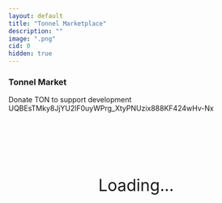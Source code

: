 ```yaml
---
layout: default
title: "Tonnel Marketplace"
description: ""
image: ".png"
cid: 0
hidden: true
---
```


<style>

@font-face {
  font-family: "sfr";
  src: url("./fonts/SFRounded/SFRounded-Semibold.ttf");
}

#list * {
  font-family: "sfr";
}

#list {
  display: grid;
  --fw: min(calc(100vw - 56px),980px);
}
#list .item {
  position: relative;
  background-color: var(--md-sys-color-background);
  box-sizing: border-box;
  overflow: hidden;
  width: 96%;
  margin: 2%;
  border-radius: calc(var(--font)/100*10);
  font-size: 0;
  text-decoration: none;
  /*outline: 1px solid var(--md-sys-color-outline-variant);*/
}
#list .item.bundle {
  display: flex;
  flex-wrap: wrap;
  box-sizing: border-box;
  aspect-ratio: 1;
}
#list .item.bundle .image {
  flex: 1 1 calc(100% / var(--cols));
  width: 100%;
  aspect-ratio: 2;
}
#list img {
  width: 100%;
  height: 100%;
  object-fit: cover;
}
#list .q {
  color: var(--md-sys-color-outline-variant);
  font-size: calc(var(--font)/100*30);
  display: flex;
  justify-content: center;
  align-items: center;
  width: 100%;
  aspect-ratio: 1;
  border-radius: calc(var(--font)/100*10);
  box-shadow: inset 0 0 0 2px var(--md-sys-color-outline-variant);
}
#list .id {
  background-color: #0014;
  color: #fff;
  display: flex;
  justify-content: center;
  align-items: center;
  width: 100%;
  height: 10%;
  position: absolute;
  top: 45%;
  right: 0;
  transform-origin: center center;
  transform: rotateZ(45deg) translateY(-525%);
  font-size: calc(var(--font)/100*6);
}
#list .price {
  display: flex;
  justify-content: center;
  align-items: center;
  position: absolute;
  bottom: 9%;
  left: 10%;
  font-size: calc(var(--font)/100*8);
  color: #fff;
}
#list .price.stroke {
  -webkit-text-stroke: calc(var(--font)/100*1.5) #000;
}

@media screen and (width > 100px) {
  #list {
    grid-template-columns: repeat(2,1fr);
    --font: calc(var(--fw)/2);
  }
}
@media screen and (width > 500px) {
  #list {
    grid-template-columns: repeat(3,1fr);
    --font: calc(var(--fw)/3);
  }
}
@media screen and (width > 700px) {
  #list {
    grid-template-columns: repeat(4,1fr);
    --font: calc(var(--fw)/4);
  }
}
@media screen and (width > 900px) {
  #list {
    grid-template-columns: repeat(5,1fr);
    --font: calc(var(--fw)/5);
  }
}

.controls {
  display: flex;
  width: 100%;
  height: 48px;
  padding: 4px;
}

.controls button {
  display: flex;
  justify-content: center;
  align-items: center;
  height: 100%;
  aspect-ratio: 1;
  margin: 0;
  min-width: 0;
}

.controls button:first-of-type {
  border-radius: 16px 8px 8px 16px;
}

.controls button:last-of-type {
  border-radius: 8px 16px 16px 8px;
}

.controls input {
  width: calc(100% - 90px);
  height: 100%;
  text-align: center;
  margin: 0 auto;
}

.filteri {
  width: 100%;
  margin: 0;
}
.filterd {
  display: none;
  flex-direction: column;
  overflow: hidden;
  width: 100%;
  max-width: 400px;
  max-height: 256px;
  padding: 8px;
  border-radius: 12px;
  outline: 1px solid var(--md-sys-color-outline-variant);
  margin-bottom: 8px;
}
.filterd .filters {
  margin-bottom: 8px;
}
.filterd .filterl {
  padding: 4px;
  overflow-y: auto;
}
.filterd .filterl div img {
  width: 15px;
  margin-left: 4px;
  margin-right: 4px;
}
.filterd .filterl div {
  cursor: pointer;
  padding: 4px;
}
.filterd .filterl div.active {
  border-left: 2px solid var(--md-sys-color-primary-container);
}
.filterd .filterl div.hidden {
  diplay: none;
}

.filters1 {
  width: 100%;
  max-width: 400px;
  display: grid;
  grid-template-columns: auto auto;
  justify-items: center;
  margin: 0 auto;
  gap: 4px;
  margin-bottom: 8px;
}

.filters2 {
  display:flex;
  justify-content:center;
  align-items:center;
}

.filters3 {
  width: 100%;
  max-width: 400px;
  display: grid;
  grid-template-columns: auto auto;
  justify-items: center;
  margin: 0 auto;
  gap: 4px;
  margin-bottom: 8px;
}

.filters3 select, .filters3 input, .filters3 button {
  width: 100%;
  height: 100%;
}

.filters3 button {
  padding: 6px;
  margin: 0;
}

</style>

### Tonnel Market

<div>Donate TON to support development</div>
<div style="user-select:all;">UQBEsTMky8JjYU2lF0uyWPrg_XtyPNUzix888KF424wHv-Nx</div>
<br>

<div id="loading0" style="display:flex;justify-content:center;align-items:center;aspect-ratio:2;font-size:32px;">
  Loading...
</div>
<div id="loading1" style="display: none;">
  <div id="ton_price"></div>
  <div id="tonnel_price"></div>
  <div id="tonnel_chart"></div>
  <br>
  <div class="filters1">
    <button id="collectionst" class="filteri" style="border-radius: 11px 4px 2px 4px;">Collection</button>
    <button id="modelst" class="filteri" style="border-radius: 4px 11px 4px 2px;">Model</button>
    <button id="backdropst" class="filteri" style="border-radius: 4px 2px 4px 11px;">Backdrop</button>
    <button id="symbolst" class="filteri" style="border-radius: 2px 4px 11px 4px;">Symbol</button>
  </div>
  <div class="filters2">
    <div id="collectionsd" class="filterd">
      <input id="collectionss" class="filters" type="text" autocomplete="off" placeholder="Search...">
      <div id="collectionsl" class="filterl"></div>
    </div>
    <div id="modelsd" class="filterd" style="display:none">
      <input id="modelss" class="filters" type="text" autocomplete="off" placeholder="Search...">
      <div id="modelsl" class="filterl"></div>
    </div>
    <div id="backdropsd" class="filterd" style="display:none">
      <input id="backdropss" class="filters" type="text" autocomplete="off" placeholder="Search...">
      <div id="backdropsl" class="filterl"></div>
    </div>
    <div id="symbolsd" class="filterd" style="display:none">
      <input id="symbolss" class="filters" type="text" autocomplete="off" placeholder="Search...">
    <div id="symbolsl" class="filterl"></div>
    </div>
  </div>

  <div class="filters3">
    <select id="sort">
      <option value="d">Sort by Latest</option>
      <option value="p0">Sort by Price low to high</option>
      <option value="p1">Sort by Price high to low</option>
      <option value="i">Sort by ID 1,2,3</option>
      <option value="j">Sort by ID 3,2,1</option>
      <option value="r">Sort by Rarity</option>
      <option value="m">Sort by Model</option>
      <option value="b">Sort by Backdrop</option>
      <option value="s">Sort by Symbol</option>
    </select>
    <select id="asset">
      <option value="TON">Ton</option>
      <option value="TONNEL">Tonnel</option>
      <option value="USDT">USDT</option>
    </select>
    <select id="format">
      <option value="def">Price by Asset</option>
      <option value="usd">Price in USD</option>
      <option value="irt">Price in IRT</option>
      <option value="rub">Price in RUB</option>
      <option value="eur">Price in EUR</option>
    </select>
    <select id="tag">
      <option value="all">All Gifts</option>
      <option value="telegram">Telegram</option>
      <option value="premarket">Premarket</option>
      <option value="bundle">Bundles</option>
    </select>
    <input id="numbers" type="text" autocomplete="off" placeholder="Gift ID">
    <button id="btn_s">Search</button>
  </div>

  <div id="list"></div>

  <div class="controls" style="margin-top: 8px;">
    <button id="btn_q"><</button>
    <input id="pagei" type="text" autocomplete="off">
    <button id="btn_p">></button>
  </div>
  <!--h3>Donations</h3>
  <div id="donations"></div-->
</div>

<script src="./js/telegram-web-app.js?{{site.time|date:'%s%N'}}"></script>
<script>
window.Telegram.WebApp.disableVerticalSwipes();
</script>
<script src="./js/tonnel-market.js?{{site.time|date:'%s%N'}}"></script>
<script>

/*(async () => {
  const crc16 = (data) => {
    let reg = 0;
    const message = new Uint8Array(data.length+2);
    message.set(data);
    for (let byte of message) {
      let mask = 0x80;
      while (mask>0) {
        reg <<= 1;
        if (byte&mask) {
          reg += 1;
        }
        mask >>= 1
        if (reg>0xffff) {
          reg &= 0xffff;
          reg ^= 0x1021;
        }
      }
    }
    return new Uint8Array([Math.floor(reg/256),reg%256]);
  }
  const raw2friendly = (raw,bounceable = true,testnet = false) => {
    try {
      raw = raw.split(":");
      const workchain = raw[0];
      raw = raw[1];
      let bytes = [(bounceable?0x11:0x51)|(testnet?0x80:0),workchain=="-1"?0xFF:parseInt(workchain)];
      for (let i=0;i<32;i++) bytes.push(+("0x"+raw[i*2]+raw[i*2+1]));
      const crc = crc16(bytes.slice(0,34));
      bytes.push(crc[0],crc[1]);
      return btoa(String.fromCodePoint(...bytes)).replace(/\+/g,"-").replace(/\//g,"_");
    } catch (error) {
      throw new Error("Failed to parse address :(");
    }
  }
  const w = "0:44b13324cbc263614da5174bb258fae0fd7b723cd5338b1f3cf0a178db8c07bf";
  const fix_address = (a) => a.substr(2,4)+".."+a.substr(a.length-4);
  const data = await (await fetch(`https://tonapi.io/v2/accounts/${w}/events?limit=32&start_date=1717627010`)).json();
  data.events.forEach(event => {
    const action = event.actions[0];
    const preview = action.simple_preview;
    const sender = action[action.type]?.sender?.address;
    const recipient = action[action.type]?.recipient?.address;
    if (recipient==w && sender!=w && action.type!="NftItemTransfer" && ((action.type=="JettonTransfer" && action.JettonTransfer.jetton.verification=="whitelist") || action[action.type].amount>50000000)) {
      const name = preview.accounts?.[0]?.name || fix_address(raw2friendly(preview.accounts?.[0]?.address,false)) || sender;
      const line = document.createElement("div");
      line.innerHTML = `<a href="https://tonviewer.com/transaction/${action.base_transactions?.[0]}" target="_blank">${name}</a> has donated ${preview.value}`;
      donations.appendChild(line);
    }
  });
})();*/

</script>
